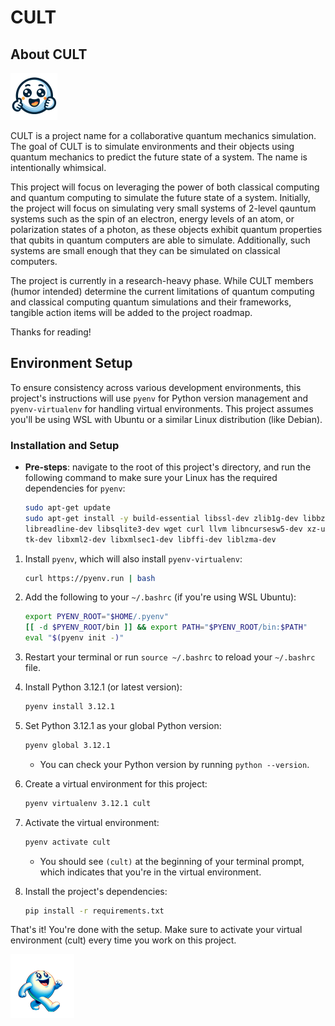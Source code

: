 # CULT

## About CULT

![CULT Mascot](CULT.png)

CULT is a project name for a collaborative quantum mechanics simulation. The goal of CULT is to simulate environments and their objects using quantum mechanics to predict the future state of a system. The name is intentionally whimsical.

This project will focus on leveraging the power of both classical computing and quantum computing to simulate the future state of a system. Initially, the project will focus on simulating very small systems of 2-level qauntum systems such as the spin of an electron, energy levels of an atom, or polarization states of a photon, as these objects exhibit quantum properties that qubits in quantum computers are able to simulate. Additionally, such systems are small enough that they can be simulated on classical computers.

The project is currently in a research-heavy phase. While CULT members (humor intended) determine the current limitations of quantum computing and classical computing quantum simulations and their frameworks, tangible action items will be added to the project roadmap.

Thanks for reading!

## Environment Setup

To ensure consistency across various development environments, this project's instructions will use `pyenv` for Python version management and `pyenv-virtualenv` for handling virtual environments. This project assumes you'll be using WSL with Ubuntu or a similar Linux distribution (like Debian).

### Installation and Setup

- **Pre-steps**: navigate to the root of this project's directory, and run the following command to make sure your Linux has the required dependencies for `pyenv`:

    ```bash
    sudo apt-get update
    sudo apt-get install -y build-essential libssl-dev zlib1g-dev libbz2-dev \
    libreadline-dev libsqlite3-dev wget curl llvm libncursesw5-dev xz-utils \
    tk-dev libxml2-dev libxmlsec1-dev libffi-dev liblzma-dev
    ```

1. Install `pyenv`, which will also install `pyenv-virtualenv`:

    ```bash
    curl https://pyenv.run | bash
    ```

2. Add the following to your `~/.bashrc` (if you're using WSL Ubuntu):

    ```bash
    export PYENV_ROOT="$HOME/.pyenv"
    [[ -d $PYENV_ROOT/bin ]] && export PATH="$PYENV_ROOT/bin:$PATH"
    eval "$(pyenv init -)"
    ```

3. Restart your terminal or run `source ~/.bashrc` to reload your `~/.bashrc` file.

4. Install Python 3.12.1 (or latest version):

     ```bash
    pyenv install 3.12.1
    ```

5. Set Python 3.12.1 as your global Python version:

    ```bash
    pyenv global 3.12.1
    ```

    - You can check your Python version by running `python --version`.

6. Create a virtual environment for this project:

    ```bash
    pyenv virtualenv 3.12.1 cult
    ```

7. Activate the virtual environment:

    ```bash
    pyenv activate cult
    ```

    - You should see `(cult)` at the beginning of your terminal prompt, which indicates that you're in the virtual environment.

8. Install the project's dependencies:

    ```bash
    pip install -r requirements.txt
    ```

That's it! You're done with the setup. Make sure to activate your virtual environment (cult) every time you work on this project.

![CULT Mascot](CULT2.png)
